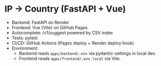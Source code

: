 # IP → Country (FastAPI + Vue)

- Backend: FastAPI on Render
- Frontend: Vue (Vite) on GitHub Pages
- Autocomplete: /v1/suggest powered by CSV index
- Tests: pytest
- CI/CD: GitHub Actions (Pages deploy + Render deploy hook)
- Environment:
  - Backend reads `apps/backend/.env` via pydantic-settings in local dev.
  - Frontend reads `apps/frontend/.env.local` via Vite.
